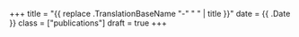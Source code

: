 +++
title = "{{ replace .TranslationBaseName "-" " " | title }}"
date = {{ .Date }}
class = ["publications"]
draft = true
+++
